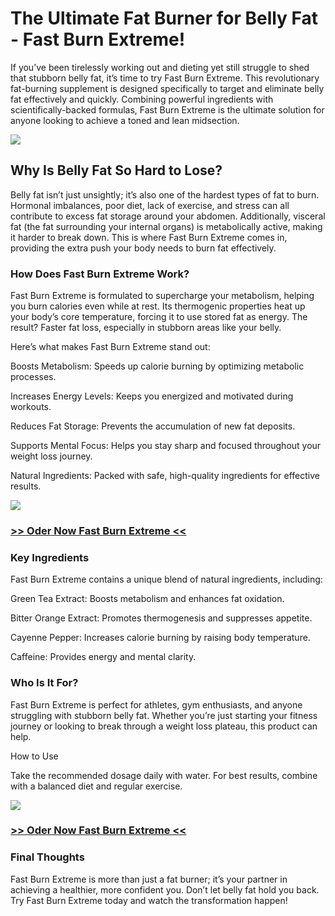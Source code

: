 # The Ultimate Fat Burner for Belly Fat - Fast Burn Extreme!

If you’ve been tirelessly working out and dieting yet still struggle to shed that stubborn belly fat, it’s time to try Fast Burn Extreme. This revolutionary fat-burning supplement is designed specifically to target and eliminate belly fat effectively and quickly. Combining powerful ingredients with scientifically-backed formulas, Fast Burn Extreme is the ultimate solution for anyone looking to achieve a toned and lean midsection.

![](https://i.imgur.com/RQpO87x.jpeg)

## Why Is Belly Fat So Hard to Lose?

Belly fat isn’t just unsightly; it’s also one of the hardest types of fat to burn. Hormonal imbalances, poor diet, lack of exercise, and stress can all contribute to excess fat storage around your abdomen. Additionally, visceral fat (the fat surrounding your internal organs) is metabolically active, making it harder to break down. This is where Fast Burn Extreme comes in, providing the extra push your body needs to burn fat effectively.

### How Does Fast Burn Extreme Work?

Fast Burn Extreme is formulated to supercharge your metabolism, helping you burn calories even while at rest. Its thermogenic properties heat up your body’s core temperature, forcing it to use stored fat as energy. The result? Faster fat loss, especially in stubborn areas like your belly.

Here’s what makes Fast Burn Extreme stand out:

Boosts Metabolism: Speeds up calorie burning by optimizing metabolic processes.

Increases Energy Levels: Keeps you energized and motivated during workouts.

Reduces Fat Storage: Prevents the accumulation of new fat deposits.

Supports Mental Focus: Helps you stay sharp and focused throughout your weight loss journey.

Natural Ingredients: Packed with safe, high-quality ingredients for effective results.

![](https://i.imgur.com/3H1F5vX.png)

### [>> Oder Now Fast Burn Extreme <<](https://nplink.net/w96zhw0j)

### Key Ingredients

Fast Burn Extreme contains a unique blend of natural ingredients, including:

Green Tea Extract: Boosts metabolism and enhances fat oxidation.

Bitter Orange Extract: Promotes thermogenesis and suppresses appetite.

Cayenne Pepper: Increases calorie burning by raising body temperature.

Caffeine: Provides energy and mental clarity.

### Who Is It For?

Fast Burn Extreme is perfect for athletes, gym enthusiasts, and anyone struggling with stubborn belly fat. Whether you’re just starting your fitness journey or looking to break through a weight loss plateau, this product can help.

How to Use

Take the recommended dosage daily with water. For best results, combine with a balanced diet and regular exercise.

![](https://i.imgur.com/RQpO87x.jpeg)
### [>> Oder Now Fast Burn Extreme <<](https://nplink.net/w96zhw0j)


### Final Thoughts

Fast Burn Extreme is more than just a fat burner; it’s your partner in achieving a healthier, more confident you. Don’t let belly fat hold you back. Try Fast Burn Extreme today and watch the transformation happen!
